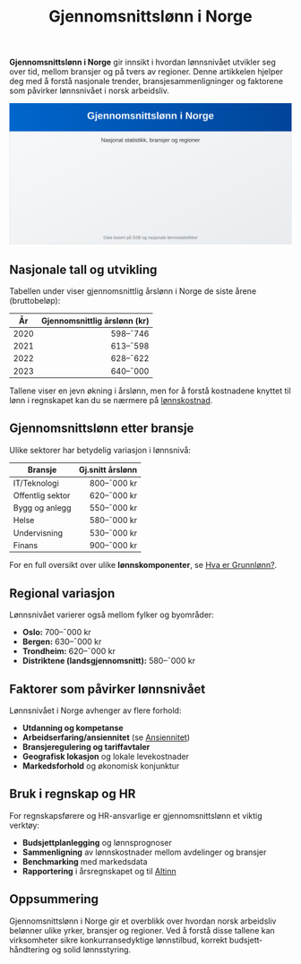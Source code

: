 ﻿---
title: "Gjennomsnittslønn i Norge"
seoTitle: "Gjennomsnittslønn i Norge | Tall, bransjer og regioner"
description: "Gjennomsnittslønn i Norge gir innsikt i utvikling over tid, mellom bransjer og regioner. Artikkelen forklarer tall, forskjeller og praktisk bruk."
summary: "Gjennomsnittslønn i Norge: tall, bransjer, regioner og bruksområder."
---

**Gjennomsnittslønn i Norge** gir innsikt i hvordan lønnsnivået utvikler seg over tid, mellom bransjer og på tvers av regioner. Denne artikkelen hjelper deg med å forstå nasjonale trender, bransjesammenligninger og faktorene som påvirker lønnsnivået i norsk arbeidsliv.

![Illustrasjon: Gjennomsnittslønn i Norge](gjennomsnittslonn-i-norge-image.svg)

## Nasjonale tall og utvikling

Tabellen under viser gjennomsnittlig årslønn i Norge de siste årene (bruttobeløp):

| År   | Gjennomsnittlig årslønn (kr) |
|------|-----------------------------:|
| 2020 | 598–¯746                      |
| 2021 | 613–¯598                      |
| 2022 | 628–¯622                      |
| 2023 | 640–¯000                      |

Tallene viser en jevn økning i årslønn, men for å forstå kostnadene knyttet til lønn i regnskapet kan du se nærmere på [lønns­kostnad](/blogs/regnskap/lonnskostnad "Hva er Lønnskostnad? Komplett Guide til Lønnskostnader").

## Gjennomsnittslønn etter bransje

Ulike sektorer har betydelig variasjon i lønnsnivå:

| Bransje           | Gj.snitt årslønn |
|-------------------|-----------------:|
| IT/Teknologi      | 800–¯000 kr       |
| Offentlig sektor  | 620–¯000 kr       |
| Bygg og anlegg    | 550–¯000 kr       |
| Helse             | 580–¯000 kr       |
| Undervisning      | 530–¯000 kr       |
| Finans            | 900–¯000 kr       |

For en full oversikt over ulike **lønns­komponenter**, se [Hva er Grunnlønn?](/blogs/regnskap/hva-er-grunnlonn "Hva er Grunnlønn i Regnskap?").

## Regional variasjon

Lønnsnivået varierer også mellom fylker og byområder:

* **Oslo:** 700–¯000 kr
* **Bergen:** 630–¯000 kr
* **Trondheim:** 620–¯000 kr
* **Distriktene (landsgjennomsnitt):** 580–¯000 kr

## Faktorer som påvirker lønnsnivået

Lønnsnivået i Norge avhenger av flere forhold:

* **Utdanning og kompetanse**
* **Arbeidserfaring/ansiennitet** (se [Ansiennitet](/blogs/regnskap/ansiennitet "Hva er Ansiennitet?"))
* **Bransjeregulering og tariffavtaler**
* **Geografisk lokasjon** og lokale levekostnader
* **Markedsforhold** og økonomisk konjunktur

## Bruk i regnskap og HR

For regnskapsførere og HR-ansvarlige er gjennomsnittslønn et viktig verktøy:

* **Budsjettplanlegging** og lønnsprognoser
* **Sammenligning** av lønnskostnader mellom avdelinger og bransjer
* **Benchmarking** med markedsdata
* **Rapportering** i årsregnskapet og til [Altinn](/blogs/regnskap/hva-er-altinn "Hva er Altinn?")

## Oppsummering

Gjennomsnittslønn i Norge gir et overblikk over hvordan norsk arbeidsliv belønner ulike yrker, bransjer og regioner. Ved å forstå disse tallene kan virksomheter sikre konkurransedyktige lønnstilbud, korrekt budsjett­håndtering og solid lønnsstyring.












